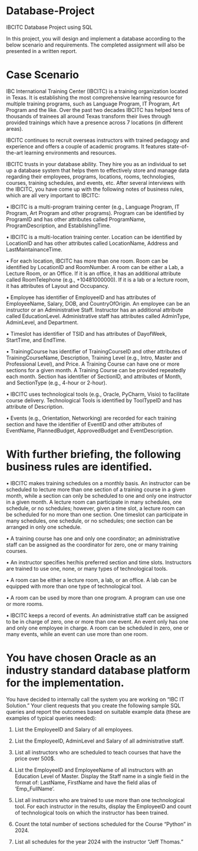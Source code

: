 # Database-Project
IBCITC Database Project using SQL

In this project, you will design and implement a database according to the below scenario and requirements. The completed assignment will also be presented in a written report. 

# Case Scenario
IBC International Training Center (IBCITC) is a training organization located in Texas. It is
establishing the most comprehensive learning resource for multiple training programs, such as
Language Program, IT Program, Art Program and the like. Over the past two decades IBCITC has
helped tens of thousands of trainees all around Texas transform their lives through provided trainings
which have a presence across 7 locations (in different areas).

IBCITC continues to recruit overseas instructors with trained pedagogy and experience and offers a
couple of academic programs. It features state-of-the-art learning environments and resources.

IBCITC trusts in your database ability. They hire you as an individual to set up a database system that
helps them to effectively store and manage data regarding their employees, programs, locations, rooms,
technologies, courses, training schedules, and events, etc. After several interviews with the IBCITC,
you have come up with the following notes of business rules, which are all very important to IBCITC:

• IBCITC is a multi-program training center (e.g., Language Program, IT Program, Art Program
and other programs). Program can be identified by ProgramID and has other attributes called
ProgramName, ProgramDescription, and EstablishingTime.

• IBCITC is a multi-location training center. Location can be identified by LocationID and has
other attributes called LocationName, Address and LastMaintainanceTime.

• For each location, IBCITC has more than one room. Room can be identified by LocationID and
RoomNumber. A room can be either a Lab, a Lecture Room, or an Office. If it is an office, it
has an additional attribute called RoomTelephone (e.g., +10481000000). If it is a lab or a lecture
room, it has attributes of Layout and Occupancy.

• Employee has identifier of EmployeeID and has attributes of EmployeeName, Salary, DOB,
and CountryOfOrigin. An employee can be an instructor or an Administrative Staff. Instructor
has an additional attribute called EducationLevel. Administrative staff has attributes called
AdminType, AdminLevel, and Department.

• Timeslot has identifier of TSID and has attributes of DayofWeek, StartTime, and EndTime.

• TrainingCourse has identifier of TrainingCourseID and other attributes of
TrainingCourseName, Description, Training Level (e.g., Intro, Master and Professional Level),
and Price. A Training Course can have one or more sections for a given month. A Training
Course can be provided repeatedly each month. Section has identifier of SectionID, and
attributes of Month, and SectionType (e.g., 4-hour or 2-hour).

• IBCITC uses technological tools (e.g., Oracle, PyCharm, Visio) to facilitate course delivery.
Technological Tools is identified by ToolTypeID and has attribute of Description.

• Events (e.g., Orientation, Networking) are recorded for each training section and have the
identifier of EventID and other attributes of EventName, PlannedBudget, ApprovedBudget and
EventDescription.

# With further briefing, the following business rules are identified.

• IBCITC makes training schedules on a monthly basis. An instructor can be scheduled to lecture
more than one section of a training course in a given month, while a section can only be
scheduled to one and only one instructor in a given month. A lecture room can participate in
many schedules, one schedule, or no schedules; however, given a time slot, a lecture room can
be scheduled for no more than one section. One timeslot can participate in many schedules, one
schedule, or no schedules; one section can be arranged in only one schedule.

• A training course has one and only one coordinator; an administrative staff can be assigned as
the coordinator for zero, one or many training courses.

• An instructor specifies her/his preferred section and time slots. Instructors are trained to use
one, none, or many types of technological tools.

• A room can be either a lecture room, a lab, or an office. A lab can be equipped with more than
one type of technological tool.

• A room can be used by more than one program. A program can use one or more rooms.

• IBCITC keeps a record of events. An administrative staff can be assigned to be in charge of
zero, one or more than one event. An event only has one and only one employee in charge. A
room can be scheduled in zero, one or many events, while an event can use more than one room.

# You have chosen Oracle as an industry standard database platform for the implementation. 
You have decided to internally call the system you are working on “IBC IT Solution.” Your client requests that
you create the following sample SQL queries and report the outcomes based on suitable example data
(these are examples of typical queries needed):

1. List the EmployeeID and Salary of all employees.

2. List the EmployeeID, AdminLevel and Salary of all administrative staff.

3. List all instructors who are scheduled to teach courses that have the price over 500$.

4. List the EmployeeID and EmployeeName of all instructors with an Education Level of
Master. Display the Staff name in a single field in the format of: LastName, FirstName and
have the field alias of ‘Emp_FullName’.

5. List all instructors who are trained to use more than one technological tool. For each instructor
in the results, display the EmployeeID and count of technological tools on which the instructor
has been trained.

6. Count the total number of sections scheduled for the Course “Python” in 2024.

7. List all schedules for the year 2024 with the instructor “Jeff Thomas.”
